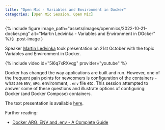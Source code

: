 ```yaml
---
title: "Open Mic - Variables and Environment in Docker"
categories: [Open Mic Session, Open Mic]
---
```


{% include figure image_path="assets/images/openmics/2022-10-21-docker.png" alt="Martin Ledvinka - Variables and Environment in DOcker" %}{: .post-image }

Speaker [Martin Ledvinka](https://kbss.felk.cvut.cz/web/team#martin-ledvinka) took presentation on 21st October with the topic Variables and Environment in Docker.

{% include video id="5I6q7xRXvqg" provider="youtube" %}

Docker has changed the way applications are built and run. However, one of the frequent pain points for newcomers is configuration of the containers - what are `ENV`, `ARG`, environment, `.env` file etc. This session attempted to answer some of these questions and illustrate options of configuring Docker (and Docker Compose) containers.

The text presentation is available [here](https://docs.google.com/presentation/d/1BBC_-WzDHnyRtK7B0zZ3VHxgS8SvpPpzEGE2KU2p4Yc/edit?usp=sharing).

Further reading:
* [Docker ARG, ENV and .env - A Complete Guide](https://vsupalov.com/docker-arg-env-variable-guide/)
